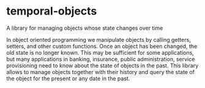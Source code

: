 # temporal-objects
A library for managing objects whose state changes over time

In object oriented programming we manipulate objects by calling getters, setters, and other custom functions. 
Once an object has been changed, the old state is no longer known. This may be sufficient for some applications, 
but many applications in banking, insurance, public administration, service provisioning need to know about the
state of objects in the past. This library allows to manage objects together with their history and query the
state of the object for the present or any date in the past. 
